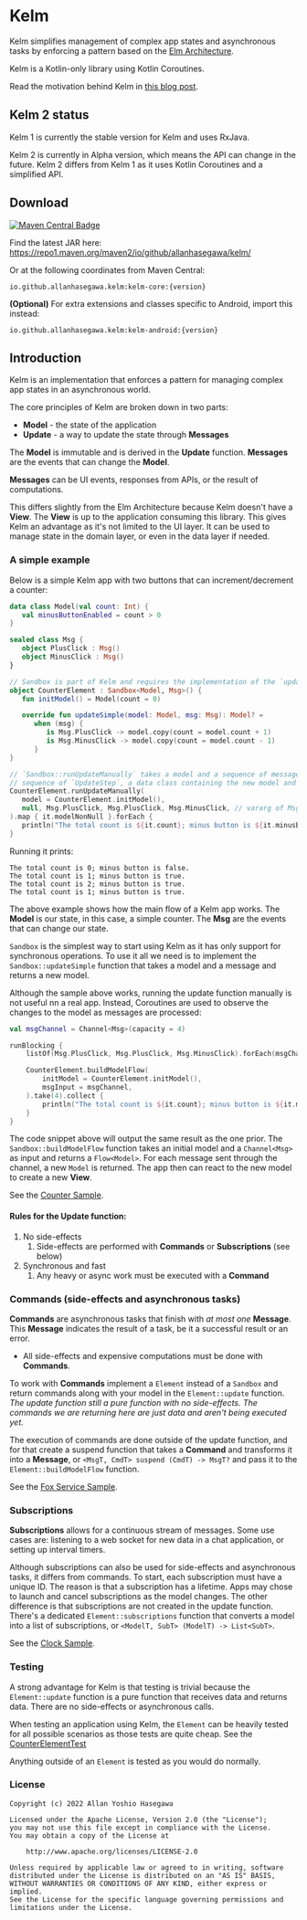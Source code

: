 # Kelm

Kelm simplifies management of complex app states and asynchronous tasks by enforcing a pattern
based on the [Elm Architecture](https://guide.elm-lang.org/architecture).

Kelm is a Kotlin-only library using Kotlin Coroutines.

Read the motivation behind Kelm in [this blog post](https://medium.com/android-frontier/kelm-kotlin-ui-architecture-ea91fb745478).

## Kelm 2 status

Kelm 1 is currently the stable version for Kelm and uses RxJava.

Kelm 2 is currently in Alpha version, which means the API can change in the future.
Kelm 2 differs from Kelm 1 as it uses Kotlin Coroutines and a simplified API.

## Download

[![Maven Central Badge](https://img.shields.io/maven-central/v/io.github.allanhasegawa.kelm/kelm-core?style=for-the-badge)](https://search.maven.org/artifact/io.github.allanhasegawa.kelm/kelm-core)

Find the latest JAR here: https://repo1.maven.org/maven2/io/github/allanhasegawa/kelm/

Or at the following coordinates from Maven Central:

```
io.github.allanhasegawa.kelm:kelm-core:{version}
```

**(Optional)** For extra extensions and classes specific to Android, import this instead:

```
io.github.allanhasegawa.kelm:kelm-android:{version}
```

## Introduction

Kelm is an implementation that enforces a pattern for managing complex app states in an asynchronous world.

The core principles of Kelm are broken down in two parts:

- **Model** - the state of the application
- **Update** - a way to update the state through **Messages**

The **Model** is immutable and is derived in the **Update** function.
**Messages** are the events that can change the **Model**.

**Messages** can be UI events, responses from APIs, or the result of computations.

This differs slightly from the Elm Architecture because Kelm doesn't have a **View**. The **View**
is up to the application consuming this library. This gives Kelm an advantage as it's not limited to
the UI layer. It can be used to manage state in the domain layer, or even in the data layer if needed.

### A simple example

Below is a simple Kelm app with two buttons that can increment/decrement a counter:

```kotlin
data class Model(val count: Int) {
   val minusButtonEnabled = count > 0
}

sealed class Msg {
   object PlusClick : Msg()
   object MinusClick : Msg()
}

// Sandbox is part of Kelm and requires the implementation of the `updateSimple` function
object CounterElement : Sandbox<Model, Msg>() {
   fun initModel() = Model(count = 0)

   override fun updateSimple(model: Model, msg: Msg): Model? =
      when (msg) {
         is Msg.PlusClick -> model.copy(count = model.count + 1)
         is Msg.MinusClick -> model.copy(count = model.count - 1)
      }
}

// `Sandbox::runUpdateManually` takes a model and a sequence of messages and returns a
// sequence of `UpdateStep`, a data class containing the new model and more.
CounterElement.runUpdateManually(
   model = CounterElement.initModel(),
   null, Msg.PlusClick, Msg.PlusClick, Msg.MinusClick, // vararg of Msg
).map { it.modelNonNull }.forEach {
   println("The total count is ${it.count}; minus button is ${it.minusButtonEnabled}.")
}
``` 

Running it prints:

```
The total count is 0; minus button is false.
The total count is 1; minus button is true.
The total count is 2; minus button is true.
The total count is 1; minus button is true.
```

The above example shows how the main flow of a Kelm app works.
The **Model** is our state, in this case, a simple counter. The **Msg** are the events that can
change our state.

`Sandbox` is the simplest way to start using Kelm as it has only support for synchronous operations.
To use it all we need is to implement the `Sandbox::updateSimple` function that takes a model and a
message and returns a new model.

Although the sample above works, running the update function manually is not useful nn a real app.
Instead, Coroutines are used to observe the changes to the model as messages are processed:

```kotlin
val msgChannel = Channel<Msg>(capacity = 4)

runBlocking {
    listOf(Msg.PlusClick, Msg.PlusClick, Msg.MinusClick).forEach(msgChannel::trySend)

    CounterElement.buildModelFlow(
        initModel = CounterElement.initModel(),
        msgInput = msgChannel,
    ).take(4).collect {
        println("The total count is ${it.count}; minus button is ${it.minusButtonEnabled}.")
    }
}
```

The code snippet above will output the same result as the one prior. The `Sandbox::buildModelFlow`
function takes an initial model and a `Channel<Msg>` as input and returns a `Flow<Model>`.
For each message sent through the channel, a new `Model` is returned. The app then can react to
the new model to create a new **View**.

See the [Counter Sample](sample-android/src/main/java/kelm/sample/simpleSample).

#### Rules for the **Update** function:

1. No side-effects
   1. Side-effects are performed with **Commands** or **Subscriptions** (see below)
1. Synchronous and fast
   1. Any heavy or async work must be executed with a **Command** 

### Commands (side-effects and asynchronous tasks)

**Commands** are asynchronous tasks that finish with *at most one* **Message**.
This **Message** indicates the result of a task, be it a successful result
or an error.

* All side-effects and expensive computations must be done with **Commands**.

To work with **Commands** implement a `Element` instead of a `Sandbox` and
return commands along with your model in the `Element::update` function. *The update function
still a pure function with no side-effects. The commands we are returning here are just data and
aren't being executed yet.*

The execution of commands are done outside of the update function, and for that create a suspend
function that takes a **Command** and transforms it into a **Message**,
or `<MsgT, CmdT> suspend (CmdT) -> MsgT?` and pass it to the `Element::buildModelFlow` function.

See the [Fox Service Sample](sample-android/src/main/java/kelm/sample/commandSample).

### Subscriptions

**Subscriptions** allows for a continuous stream of messages. Some use cases are:
listening to a web socket for new data in a chat application, or setting up interval timers.

Although subscriptions can also be used for side-effects and asynchronous tasks, it differs from
commands. To start, each subscription must have a unique ID. The reason is that a subscription
has a lifetime. Apps may chose to launch and cancel subscriptions as the model changes.
The other difference is that subscriptions are not created in the update function. There's a
dedicated `Element::subscriptions` function that converts a model into a list of subscriptions, or
`<ModelT, SubT> (ModelT) -> List<SubT>`.

See the [Clock Sample](sample-android/src/main/java/kelm/sample/subscriptionSample).

### Testing

A strong advantage for Kelm is that testing is trivial because the `Element::update` function is
a pure function that receives data and returns data. There are no side-effects or asynchronous calls.

When testing an application using Kelm, the `Element` can be heavily tested for all possible scenarios
as those tests are quite cheap. See the [CounterElementTest](sample-android/src/test/java/kelm/sample/CounterElementTest.kt)

Anything outside of an `Element` is tested as you would do normally.

### License

```
Copyright (c) 2022 Allan Yoshio Hasegawa

Licensed under the Apache License, Version 2.0 (the "License");
you may not use this file except in compliance with the License.
You may obtain a copy of the License at

    http://www.apache.org/licenses/LICENSE-2.0

Unless required by applicable law or agreed to in writing, software
distributed under the License is distributed on an "AS IS" BASIS,
WITHOUT WARRANTIES OR CONDITIONS OF ANY KIND, either express or implied.
See the License for the specific language governing permissions and
limitations under the License.
```
